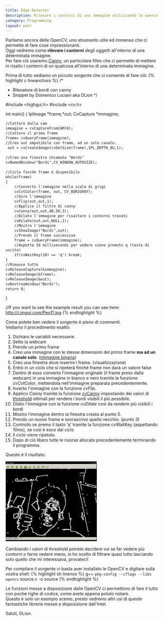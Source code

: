 ```yaml
---
title: Edge Detector
description: Rilevare i contorni di una immagine utilizzando le opencv
category: Programming
layout: post
---
```

Parliamo ancora delle OpenCV, uno strumento utile ed immenso che ci permette di fare cose impressionanti.   
Oggi vedremo come **rilevare i contorni** degli oggetti all'interno di una determinata immagine.   
Per fare ciò usaremo [Canny](http://en.wikipedia.org/wiki/Canny_edge_detector), un particolare filtro che ci permette di mettere in risalto i contorni di un qualcosa all’interno di una determinata immagine.

Prima di tutto vediamo un piccolo sorgente che ci consente di fare ciò:
{% highlight c lineanchors %}
/*
* Rilevatore di bordi con canny
* Snippet by Domenico Luciani aka DLion
*/
 
#include <highgui.h>
#include <cv.h>
 
int main()
{
    IplImage *frame,*out;
    CvCapture *immagine;
    
    //Catturo dalla cam
    immagine = cvCaptureFromCAM(0);
    //Catturo il primo frame
    frame= cvQueryFrame(immagine);
    //Creo out ompatibile con frame, ad un solo canale.
     out = cvCreateImage(cvGetSize(frame),IPL_DEPTH_8U,1);
 
    //Creo una finestra chiamata "Bordi"
    cvNamedWindow("Bordi",CV_WINDOW_AUTOSIZE);
 
    //Ciclo finchè frame è disponibile
    while(frame)
    {
        //Converto l'immagine nella scala di grigi
        cvCvtColor(frame, out, CV_BGR2GRAY);
        //Giro l'immagine
        cvFlip(out,out,1);
        //Applico il filtro di canny
        cvCanny(out,out,40,50,3);
        //Dilato l'immagine per risaltare i contorni trovati
        cvDilate(out,out,NULL,1);
        //Mostro l'immagine
        cvShowImage("Bordi",out);
        //Prendo il frame successivo
        frame = cvQueryFrame(immagine);
        //Aspetto 10 millisecondi per vedere viene premuto q (tasto di uscita)
        if(cvWaitKey(10) == 'q') break;
    }
    //Rimuovo tutto
    cvReleaseCapture(&immagine);
    cvReleaseImage(&frame);
    cvReleaseImage(&out);
    cvDestroyWindow("Bordi");
    return 0;
}
 
//If you want to see the example result you can see here: http://i.imgur.com/Peo11.jpg
{% endhighlight %}

Come potete ben vedere il sorgente è pieno di commenti.   
Vediamo il procedimento esatto:

1. Dichiaro le variabili necessarie.
2. Setto la webcam
3. Prendo un primo frame
4. Creo una immagine con le stesse dimensioni del primo frame **ma ad un canale solo**. ([immagine binaria](http://it.wikipedia.org/wiki/Immagine_binaria))
5. Creo una finestra dove inserire i frame. (visualizzazione)
6. Entro in un ciclo che si ripeterà finché frame non darà un valore false
7. Dentro di esso converto l'immagine originale (il frame preso dalla webcam) in una immagine in bianco e nero tramite la funzione *cvCvtColor*, mettendola nell'immagine preparata precedentemente.
8. Inverto l'immagine con la funzione *cvFlip*.
9. Applico *Canny* tramite la funzione [cvCanny](http://opencv.willowgarage.com/documentation/c/imgproc_feature_detection.html) impostando dei valori di [threshold](http://en.wikipedia.org/wiki/Thresholding_%28image_processing%29) ottimali per rendere i bordi visibili il più possibile.
10. Dilato l'immagine con la funzione *cvDilate* così da rendere più visibili i bordi
11. Mostro l’immagine dentro la finestra creata al punto 5.
12. Prendo un nuovo frame e sovrascrivo quello vecchio. (punto 3)
13. Controllo se premo il tasto ‘q’ tramite la funzione cvWaitKey (aspettando 10ms), se così è esco dal ciclo
14. Il ciclo viene ripetuto.
15. Dopo di ciò libero tutte le risorse allocate precedentemente terminando il programma.

Questo è il risultato:

![Canny](/images/edge-detector.jpg)

Cambiando i valori di threshold potrete decidere voi se far vedere più contorni o farne vedere meno, io ho scelto di filtrare quasi tutto lasciando solo quello che mi interessava, provateci!

Per compilare il sorgente vi basta aver installato le OpenCV e digitare sulla vostra shell:
{% highlight sh linenos %}
g++ `pkg-config --cflags --libs opencv` source.c -o source
{% endhighlight %}

Le funzioni messe a disposizione dalle OpenCV ci permettono di fare il tutto con poche righe di codice, come avete appena potuto notare.   
Questo è solo un esempio scemo, presto vedremo altri usi di queste fantastiche librerie messe a disposizione dall'Intel.

Saluti, DLion.
